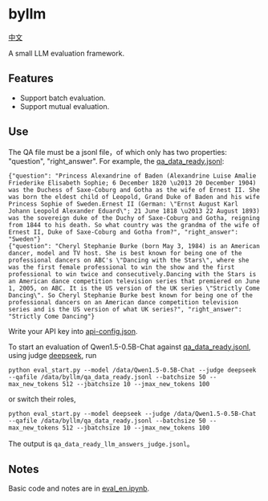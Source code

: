 # byllm
[中文](README.md)

A small LLM evaluation framework.
## Features
- Support batch evaluation.
- Support mutual evaluation.
## Use
The QA file must be a jsonl file，of which only has two properties: "question",  "right_answer". For example, the [qa_data_ready.jsonl](qa_data_ready.jsonl):
```
{"question": "Princess Alexandrine of Baden (Alexandrine Luise Amalie Friederike Elisabeth Sophie; 6 December 1820 \u2013 20 December 1904) was the Duchess of Saxe-Coburg and Gotha as the wife of Ernest II. She was born the eldest child of Leopold, Grand Duke of Baden and his wife Princess Sophie of Sweden.Ernest II (German: \"Ernst August Karl Johann Leopold Alexander Eduard\"; 21 June 1818 \u2013 22 August 1893) was the sovereign duke of the Duchy of Saxe-Coburg and Gotha, reigning from 1844 to his death. So what country was the grandma of the wife of Ernest II, Duke of Saxe-Coburg and Gotha from?", "right_answer": "Sweden"}
{"question": "Cheryl Stephanie Burke (born May 3, 1984) is an American dancer, model and TV host. She is best known for being one of the professional dancers on ABC's \"Dancing with the Stars\", where she was the first female professional to win the show and the first professional to win twice and consecutively.Dancing with the Stars is an American dance competition television series that premiered on June 1, 2005, on ABC. It is the US version of the UK series \"Strictly Come Dancing\". So Cheryl Stephanie Burke best known for being one of the professional dancers on an American dance competition television series and is the US version of what UK series?", "right_answer": "Strictly Come Dancing"}
```
Write your API key into [api-config.json](api-config.json).

To start an evaluation of Qwen1.5-0.5B-Chat against [qa_data_ready.jsonl](qa_data_ready.jsonl), using judge [deepseek](https://platform.deepseek.com/api_keys),  run
```
python eval_start.py --model /data/Qwen1.5-0.5B-Chat --judge deepseek --qafile /data/byllm/qa_data_ready.jsonl --batchsize 50 --max_new_tokens 512 --jbatchsize 10 --jmax_new_tokens 100
```
or switch their roles,
 ```
python eval_start.py --model deepseek --judge /data/Qwen1.5-0.5B-Chat --qafile /data/byllm/qa_data_ready.jsonl --batchsize 50 --max_new_tokens 512 --jbatchsize 10 --jmax_new_tokens 100
```
The output is `qa_data_ready_llm_answers_judge.jsonl`。

## Notes
Basic code and notes are in [eval_en.ipynb](eval_en.ipynb).
